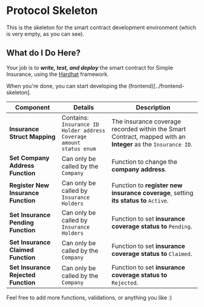 # Protocol Skeleton

This is the skeleton for the smart contract development environment (which is very empty, as you can see).

## What do I Do Here?
Your job is to ***write, test, and deploy*** the smart contract for Simple Insurance, using the [Hardhat](https://hardhat.org/) framework.

When you're done, you can start developing the (frontend)[../frontend-skeleton].

|Component|Details|Description|
| ------------ | ------------ | ------------ |
|**Insurance Struct Mapping**|Contains:<br/>`Insurance ID`<br/>`Holder address`<br/>`Coverage amount`<br/>`status enum`|The insurance coverage recorded within the Smart Contract, mapped with an **Integer** as the `Insurance ID`.|
|**Set Company Address Function**|Can only be called by the `Company`|Function to change the **company address**.|
|**Register New Insurance Function**|Can only be called by `Insurance Holders`|Function to **register new insurance coverage**, setting **its status to** `Active`.|
|**Set Insurance Pending Function**|Can only be called by `Insurance Holders`|Function to set **insurance coverage status to** `Pending`.|
|**Set Insurance Claimed Function**|Can only be called by the `Company`|Function to set **insurance coverage status to** `Claimed`.|
|**Set Insurance Rejected Function**|Can only be called by the `Company`|Function to set **insurance coverage status to** `Rejected`.|

Feel free to add more functions, validations, or anything you like :)
